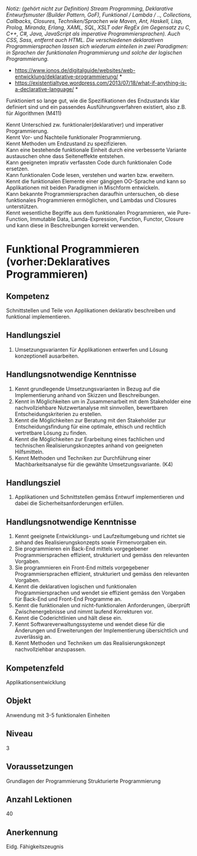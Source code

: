 *Notiz: (gehört nicht zur Definition)*
*Stream Programming, Deklarative Entwurfsmuster (Builder Pattern, GoF), Funktional / Lambda / .., Collections, Callbacks, Closures,* 
*Techniken/Sprachen wie Maven, Ant, Haskell, Lisp, Prolog, Miranda, Erlang, XAML, SQL, XSLT oder RegEx (im Gegensatz zu C, C++, C#, Java, JavaScript als imperative Programmiersprachen). Auch CSS, Sass, entfernt auch HTML.*
*Die verschiedenen deklarativen Programmiersprachen lassen sich wiederum einteilen in zwei Paradigmen: in Sprachen der funktionalen Programmierung und solche der logischen Programmierung.*
* https://www.ionos.de/digitalguide/websites/web-entwicklung/deklarative-programmierung/ *
* https://existentialtype.wordpress.com/2013/07/18/what-if-anything-is-a-declarative-language/ *

Funktioniert so lange gut, wie die Spezifikationen des Endzustands klar definiert sind und ein passendes Ausführungsverfahren existiert, also z.B. für Algorithmen (M411)

Kennt Unterschied zw. funktionaler(deklarativer) und imperativer Programmierung.  
Kennt Vor- und Nachteile funktionaler Programmierung.  
Kennt Methoden um Endzustand zu spezifizieren.  
Kann eine bestehende funktionale Einheit durch eine verbesserte Variante austauschen ohne dass Seiteneffekte entstehen.  
Kann geeigneten imprativ verfassten Code durch funktionalen Code ersetzen.   
Kann funktionalen Code lesen, verstehen und warten bzw. erweitern.  
Kennt die funktionalen Elemente einer gängigen OO-Sprache und kann so Applikationen mit beiden Paradigmen in Mischform entwickeln.   
Kann bekannte Programmiersprachen daraufhin untersuchen, ob diese funktionales Programmieren ermöglichen, und Lambdas und Closures unterstützen.  
Kennt wesentliche Begriffe aus dem funktionalen Programmieren, wie Pure-Function, Immutable Data, Lamda-Expression, Function, Functor, Closure und kann diese in Beschreibungen korrekt verwenden.

# Funktional Programmieren (vorher:Deklaratives Programmieren)

## Kompetenz
Schnittstellen und Teile von Applikationen deklarativ beschreiben und funktional implementieren.

## Handlungsziel 
1. Umsetzungsvarianten für Applikationen entwerfen und Lösung konzeptionell ausarbeiten.

## Handlungsnotwendige Kenntnisse
1. Kennt grundlegende Umsetzungsvarianten in Bezug auf die Implementierung anhand von Skizzen und Beschreibungen.
  1. Kennt in Möglichkeiten um in Zusammenarbeit mit dem Stakeholder eine nachvollziehbare Nutzwertanalyse mit sinnvollen, bewertbaren Entscheidungskriterien zu erstellen.
  1. Kennt die Möglichkeiten zur Beratung mit den Stakeholder zur  Entscheidungsfindung für eine optimale, ethisch und rechtlich vertretbare Lösung zu finden.
  1. Kennt die Möglichkeiten zur Erarbeitung eines fachlichen und technischen Realisierungskonzeptes anhand von geeigneten Hilfsmitteln.
  1. Kennt Methoden und Techniken zur Durchführung einer Machbarkeitsanalyse für die gewählte Umsetzungsvariante. (K4)

## Handlungsziel
1. Applikationen und Schnittstellen gemäss Entwurf implementieren und dabei die Sicherheitsanforderungen erfüllen.

## Handlungsnotwendige Kenntnisse
1. Kennt geeignete Entwicklungs- und Laufzeitumgebung und richtet sie anhand des Realisierungskonzepts sowie Firmenvorgaben ein.
  1. Sie programmieren ein Back-End mittels vorgegebener Programmiersprachen effizient, strukturiert und gemäss den relevanten Vorgaben.
  1. Sie programmieren ein Front-End mittels vorgegebener Programmiersprachen effizient, strukturiert und gemäss den relevanten Vorgaben. 
  1. Kennt die deklarativen logischen und funktionalen Programmiersprachen und wendet sie effizient gemäss den Vorgaben für Back-End und Front-End Programme an. 
  1. Kennt die funktionalen und nicht-funktionalen Anforderungen, überprüft Zwischenergebnisse und nimmt laufend Korrekturen vor.
  1. Kennt die Coderichtlinien und hält diese ein.
  1. Kennt Softwareverwaltungssysteme und wendet diese für die Änderungen und Erweiterungen der Implementierung übersichtlich und zuverlässig an.
  1. Kennt Methoden und Techniken um das Realisierungskonzept nachvollziehbar anzupassen.

## Kompetenzfeld
Applikationsentwicklung

## Objekt
Anwendung mit 3-5 funktionalen Einheiten

## Niveau
3

## Voraussetzungen
Grundlagen der Programmierung
Strukturierte Programmierung

## Anzahl Lektionen
40

## Anerkennung
Eidg. Fähigkeitszeugnis
